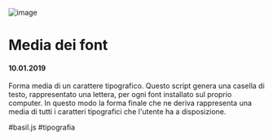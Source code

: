 ![image](https://github.com/KeremTurkyilmaz/TypeMismatchSketches/blob/master/Media%20Dei%20Font/image/MediaDeiFont.jpg)

# Media dei font

#### 10.01.2019

Forma media di un carattere tipografico. Questo script genera una casella di testo, rappresentato una lettera, per ogni font installato sul proprio computer. In questo modo la forma finale che ne deriva rappresenta una media di tutti i caratteri tipografici che l'utente ha a disposizione.

\#basil.js \#tipografia
